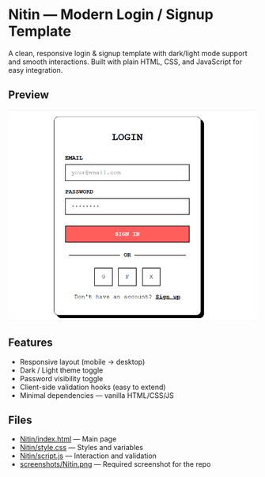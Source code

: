 # Nitin — Modern Login / Signup Template

A clean, responsive login & signup template with dark/light mode support and smooth interactions. Built with plain HTML, CSS, and JavaScript for easy integration.

## Preview
![Nitin Preview](../screenshots/Nitin.png)

## Features
- Responsive layout (mobile → desktop)
- Dark / Light theme toggle
- Password visibility toggle
- Client-side validation hooks (easy to extend)
- Minimal dependencies — vanilla HTML/CSS/JS

## Files
- [Nitin/index.html](Nitin/index.html) — Main page
- [Nitin/style.css](Nitin/style.css) — Styles and variables
- [Nitin/script.js](Nitin/script.js) — Interaction and validation
- [screenshots/Nitin.png](screenshots/Nitin.png) — Required screenshot for the repo
